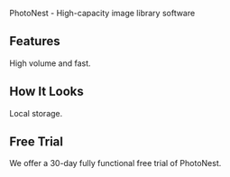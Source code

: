 PhotoNest - High-capacity image library software

## Features

High volume and fast.



## How It Looks

Local storage.


## Free Trial

We offer a 30-day fully functional free trial of PhotoNest.
